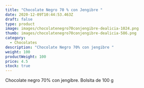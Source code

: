 ```yaml
---
title: "Chocolate Negro 70 % con Jengibre "
date: 2020-12-09T10:44:53.463Z
draft: false
type: product
image: images/chocolatenegro70conjengibre-dealicia-1024.png
thumb: images/chocolatenegro70conjengibre-dealicia-586.png
category:
  - Chocolates
description: "Chocolate Negro 70% con jengibre "
weight: 100
productWeight: 100
price: 4.5
stock: true
---
```

Chocolate negro 70% con jengibre. Bolsita de 100 g
